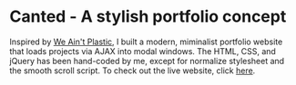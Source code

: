 # Canted - A stylish portfolio concept

Inspired by [We Ain't Plastic](http://weaintplastic.com/), I built a modern, miminalist portfolio website that loads projects via AJAX into modal windows. The HTML, CSS, and jQuery has been hand-coded by me, except for normalize stylesheet and the smooth scroll script. To check out the live website, click [here](http://amanbis.github.io/canted/).
